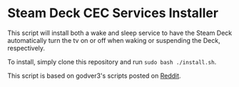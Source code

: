 # Steam Deck CEC Services Installer
This script will install both a wake and sleep service to have the Steam Deck
automatically turn the tv on or off when waking or suspending the Deck,
respectively. 

To install, simply clone this repository and run `sudo bash ./install.sh`.

This script is based on godver3's scripts posted on
[Reddit](https://www.reddit.com/r/SteamDeck/comments/1am67qp/hdmicec_information/).
